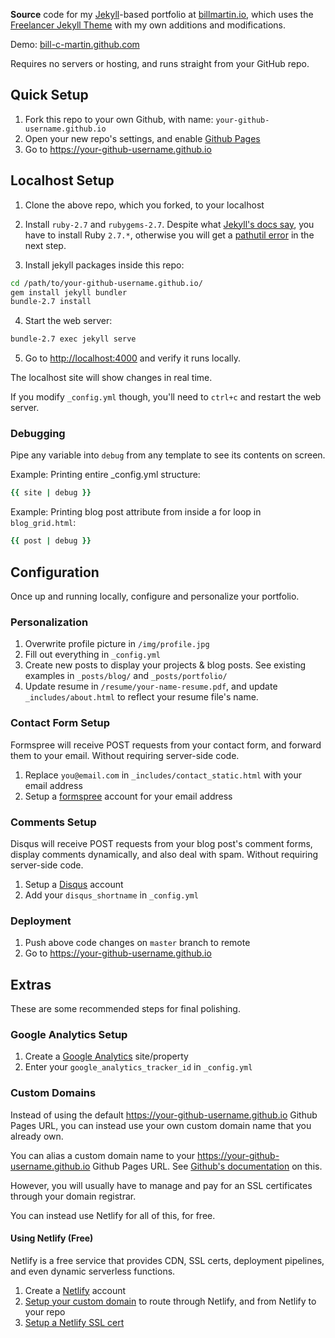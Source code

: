 **Source** code for my [Jekyll](https://jekyllrb.com/)-based portfolio at [billmartin.io](https://billmartin.io), which uses the [Freelancer Jekyll Theme](https://github.com/jeromelachaud/freelancer-theme) with my own additions and modifications.

Demo: [bill-c-martin.github.com](https://bill-c-martin.github.io)

Requires no servers or hosting, and runs straight from your GitHub repo.

## Quick Setup

1. Fork this repo to your own Github, with name: ```your-github-username.github.io```
2. Open your new repo's settings, and enable [Github Pages](https://pages.github.com/)
3. Go to https://your-github-username.github.io

## Localhost Setup

1. Clone the above repo, which you forked, to your localhost
2. Install `ruby-2.7` and `rubygems-2.7`. Despite what [Jekyll's docs say](https://jekyllrb.com/docs/installation/), you have to install Ruby `2.7.*`, otherwise you will get a [pathutil error](https://stackoverflow.com/questions/65539326/is-the-pathutil-ruby-gem-compatible-with-jekyll-v3-9-0-and-ruby-v3-0-0) in the next step.

3. Install jekyll packages inside this repo:

```bash
cd /path/to/your-github-username.github.io/
gem install jekyll bundler
bundle-2.7 install
```

4. Start the web server:

```bash
bundle-2.7 exec jekyll serve
```

5. Go to [http://localhost:4000](http://localhost:4000) and verify it runs locally.

The localhost site will show changes in real time.

If you modify `_config.yml` though, you'll need to `ctrl+c` and restart the web server.

### Debugging

Pipe any variable into `debug` from any template to see its contents on screen.

Example: Printing entire _config.yml structure:

```ruby
{{ site | debug }}
```

Example: Printing blog post attribute from inside a for loop in `blog_grid.html`:

```ruby
{{ post | debug }}
```

## Configuration

Once up and running locally, configure and personalize your portfolio.

### Personalization

1. Overwrite profile picture in `/img/profile.jpg`
2. Fill out everything in `_config.yml`
3. Create new posts to display your projects & blog posts. See existing examples in ```_posts/blog/``` and ```_posts/portfolio/```
4. Update resume in ```/resume/your-name-resume.pdf```, and update ```_includes/about.html``` to reflect your resume file's name.

### Contact Form Setup

Formspree will receive POST requests from your contact form, and forward them to your email. Without requiring server-side code.

1. Replace `you@email.com` in `_includes/contact_static.html` with your email address
2. Setup a [formspree](https://formspree.io/) account for your email address

### Comments Setup

Disqus will receive POST requests from your blog post's comment forms, display comments dynamically, and also deal with spam. Without requiring server-side code.

1. Setup a [Disqus](https://help.disqus.com/customer/portal/articles/466208) account
2. Add your `disqus_shortname` in `_config.yml`

### Deployment

1. Push above code changes on `master` branch to remote
2. Go to https://your-github-username.github.io

## Extras

These are some recommended steps for final polishing.

### Google Analytics Setup

1. Create a [Google Analytics](https://analytics.google.com/analytics/web/) site/property
2. Enter your `google_analytics_tracker_id` in `_config.yml`

### Custom Domains

Instead of using the default https://your-github-username.github.io Github Pages URL, you can instead use your own custom domain name that you already own.

You can alias a custom domain name to your https://your-github-username.github.io Github Pages URL. See [Github's documentation](https://docs.github.com/en/pages/configuring-a-custom-domain-for-your-github-pages-site/managing-a-custom-domain-for-your-github-pages-site) on this.

However, you will usually have to manage and pay for an SSL certificates through your domain registrar.

You can instead use Netlify for all of this, for free.

#### Using Netlify (Free)

Netlify is a free service that provides CDN, SSL certs, deployment pipelines, and even dynamic serverless functions.

1. Create a [Netlify](https://www.netlify.com/) account
2. [Setup your custom domain](https://docs.netlify.com/domains-https/custom-domains/) to route through Netlify, and from Netlify to your repo
2. [Setup a Netlify SSL cert](https://docs.netlify.com/domains-https/https-ssl/)
